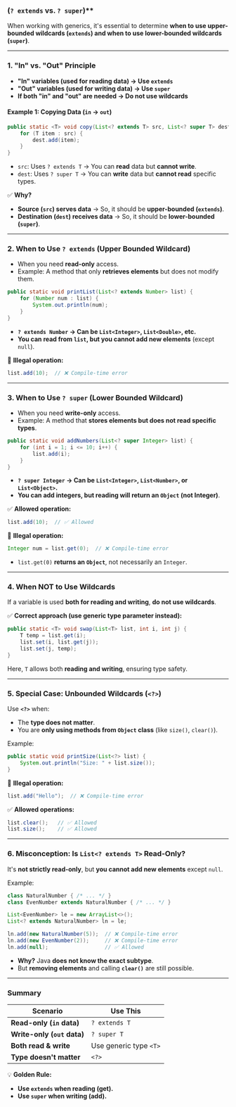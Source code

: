 ###  (`? extends` vs. `? super`)**  

When working with generics, it's essential to determine **when to use upper-bounded wildcards (`extends`) and when to use lower-bounded wildcards (`super`)**.  

---

### **1. "In" vs. "Out" Principle**  
- **"In" variables (used for reading data) → Use `extends`**  
- **"Out" variables (used for writing data) → Use `super`**  
- **If both "in" and "out" are needed → Do not use wildcards**  

#### **Example 1: Copying Data (`in` → `out`)**
```java
public static <T> void copy(List<? extends T> src, List<? super T> dest) {
    for (T item : src) {
        dest.add(item);
    }
}
```
- `src`: Uses `? extends T` → You can **read** data but **cannot write**.  
- `dest`: Uses `? super T` → You can **write** data but **cannot read** specific types.  

✅ **Why?**  
- **Source (`src`) serves data** → So, it should be **upper-bounded (`extends`)**.  
- **Destination (`dest`) receives data** → So, it should be **lower-bounded (`super`)**.  

---

### **2. When to Use `? extends` (Upper Bounded Wildcard)**  
- When you need **read-only** access.  
- Example: A method that only **retrieves elements** but does not modify them.  

```java
public static void printList(List<? extends Number> list) {
    for (Number num : list) {
        System.out.println(num);
    }
}
```
- **`? extends Number` → Can be `List<Integer>`, `List<Double>`, etc.**  
- **You can read from `list`, but you cannot add new elements** (except `null`).  

🚫 **Illegal operation:**  
```java
list.add(10);  // ❌ Compile-time error
```

---

### **3. When to Use `? super` (Lower Bounded Wildcard)**  
- When you need **write-only** access.  
- Example: A method that **stores elements but does not read specific types**.  

```java
public static void addNumbers(List<? super Integer> list) {
    for (int i = 1; i <= 10; i++) {
        list.add(i);
    }
}
```
- **`? super Integer` → Can be `List<Integer>`, `List<Number>`, or `List<Object>`.**  
- **You can add integers, but reading will return an `Object` (not Integer)**.  

✅ **Allowed operation:**  
```java
list.add(10);  // ✅ Allowed
```

🚫 **Illegal operation:**  
```java
Integer num = list.get(0);  // ❌ Compile-time error
```
- `list.get(0)` **returns an `Object`**, not necessarily an `Integer`.  

---

### **4. When NOT to Use Wildcards**
If a variable is used **both for reading and writing**, **do not use wildcards**.  

✅ **Correct approach (use generic type parameter instead):**  
```java
public static <T> void swap(List<T> list, int i, int j) {
    T temp = list.get(i);
    list.set(i, list.get(j));
    list.set(j, temp);
}
```
Here, `T` allows both **reading and writing**, ensuring type safety.

---

### **5. Special Case: Unbounded Wildcards (`<?>`)**  
Use **`<?>`** when:  
- The **type does not matter**.  
- You are **only using methods from `Object` class** (like `size()`, `clear()`).  

Example:  
```java
public static void printSize(List<?> list) {
    System.out.println("Size: " + list.size());
}
```

🚫 **Illegal operation:**  
```java
list.add("Hello");  // ❌ Compile-time error
```

✅ **Allowed operations:**  
```java
list.clear();   // ✅ Allowed
list.size();    // ✅ Allowed
```

---

### **6. Misconception: Is `List<? extends T>` Read-Only?**
It's **not strictly read-only**, but **you cannot add new elements** except `null`.  

Example:  
```java
class NaturalNumber { /* ... */ }
class EvenNumber extends NaturalNumber { /* ... */ }

List<EvenNumber> le = new ArrayList<>();
List<? extends NaturalNumber> ln = le;

ln.add(new NaturalNumber(5));  // ❌ Compile-time error
ln.add(new EvenNumber(2));     // ❌ Compile-time error
ln.add(null);                  // ✅ Allowed
```
- **Why?** Java **does not know the exact subtype**.  
- But **removing elements** and calling **`clear()`** are still possible.

---

### **Summary**
| Scenario  | Use This |
|-----------|---------|
| **Read-only (`in` data)** | `? extends T` |
| **Write-only (`out` data)** | `? super T` |
| **Both read & write** | Use generic type `<T>` |
| **Type doesn't matter** | `<?>` |

💡 **Golden Rule:**  
- **Use `extends` when reading (get).**  
- **Use `super` when writing (add).**
